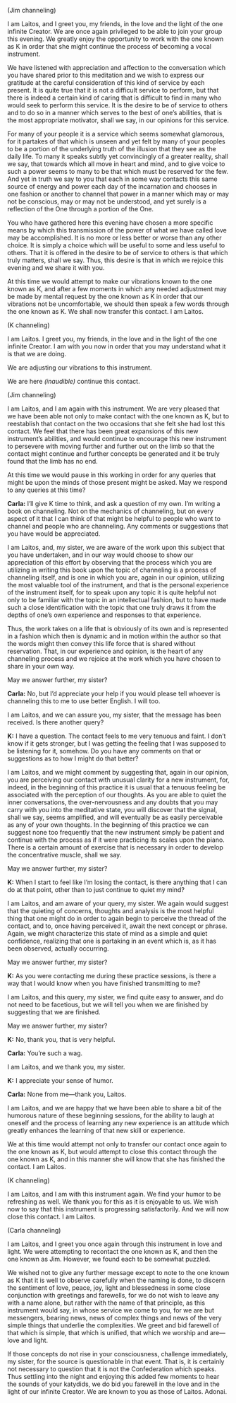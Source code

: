 <p class="channel-type">(Jim channeling)</p>
<p>I am Laitos, and I greet you, my friends, in the love and the light of the one infinite Creator. We are once again privileged to be able to join your group this evening. We greatly enjoy the opportunity to work with the one known as K in order that she might continue the process of becoming a vocal instrument.</p>
<p>We have listened with appreciation and affection to the conversation which you have shared prior to this meditation and we wish to express our gratitude at the careful consideration of this kind of service by each present. It is quite true that it is not a difficult service to perform, but that there is indeed a certain kind of caring that is difficult to find in many who would seek to perform this service. It is the desire to be of service to others and to do so in a manner which serves to the best of one’s abilities, that is the most appropriate motivator, shall we say, in our opinions for this service.</p>
<p>For many of your people it is a service which seems somewhat glamorous, for it partakes of that which is unseen and yet felt by many of your peoples to be a portion of the underlying truth of the illusion that they see as the daily life. To many it speaks subtly yet convincingly of a greater reality, shall we say, that towards which all move in heart and mind, and to give voice to such a power seems to many to be that which must be reserved for the few. And yet in truth we say to you that each in some way contacts this same source of energy and power each day of the incarnation and chooses in one fashion or another to channel that power in a manner which may or may not be conscious, may or may not be understood, and yet surely is a reflection of the One through a portion of the One.</p>
<p>You who have gathered here this evening have chosen a more specific means by which this transmission of the power of what we have called love may be accomplished. It is no more or less better or worse than any other choice. It is simply a choice which will be useful to some and less useful to others. That it is offered in the desire to be of service to others is that which truly matters, shall we say. Thus, this desire is that in which we rejoice this evening and we share it with you.</p>
<p>At this time we would attempt to make our vibrations known to the one known as K, and after a few moments in which any needed adjustment may be made by mental request by the one known as K in order that our vibrations not be uncomfortable, we should then speak a few words through the one known as K. We shall now transfer this contact. I am Laitos.</p>
<p class="channel-type">(K channeling)</p>
<p>I am Laitos. I greet you, my friends, in the love and in the light of the one infinite Creator. I am with you now in order that you may understand what it is that we are doing.</p>
<p>We are adjusting our vibrations to this instrument.</p>
<p>We are here <em>(inaudible)</em> continue this contact.</p>
<p class="channel-type">(Jim channeling)</p>
<p>I am Laitos, and I am again with this instrument. We are very pleased that we have been able not only to make contact with the one known as K, but to reestablish that contact on the two occasions that she felt she had lost this contact. We feel that there has been great expansions of this new instrument’s abilities, and would continue to encourage this new instrument to persevere with moving further and further out on the limb so that the contact might continue and further concepts be generated and it be truly found that the limb has no end.</p>
<p>At this time we would pause in this working in order for any queries that might be upon the minds of those present might be asked. May we respond to any queries at this time?</p>
<p><strong>Carla:</strong> I’ll give K time to think, and ask a question of my own. I’m writing a book on channeling. Not on the mechanics of channeling, but on every aspect of it that I can think of that might be helpful to people who want to channel and people who are channeling. Any comments or suggestions that you have would be appreciated.</p>
<p>I am Laitos, and, my sister, we are aware of the work upon this subject that you have undertaken, and in our way would choose to show our appreciation of this effort by observing that the process which you are utilizing in writing this book upon the topic of channeling is a process of channeling itself, and is one in which you are, again in our opinion, utilizing the most valuable tool of the instrument, and that is the personal experience of the instrument itself, for to speak upon any topic it is quite helpful not only to be familiar with the topic in an intellectual fashion, but to have made such a close identification with the topic that one truly draws it from the depths of one’s own experience and responses to that experience.</p>
<p>Thus, the work takes on a life that is obviously of its own and is represented in a fashion which then is dynamic and in motion within the author so that the words might then convey this life force that is shared without reservation. That, in our experience and opinion, is the heart of any channeling process and we rejoice at the work which you have chosen to share in your own way.</p>
<p>May we answer further, my sister?</p>
<p><strong>Carla:</strong> No, but I’d appreciate your help if you would please tell whoever is channeling this to me to use better English. I will too.</p>
<p>I am Laitos, and we can assure you, my sister, that the message has been received. Is there another query?</p>
<p><strong>K:</strong> I have a question. The contact feels to me very tenuous and faint. I don’t know if it gets stronger, but I was getting the feeling that I was supposed to be listening for it, somehow. Do you have any comments on that or suggestions as to how I might do that better?</p>
<p>I am Laitos, and we might comment by suggesting that, again in our opinion, you are perceiving our contact with unusual clarity for a new instrument, for, indeed, in the beginning of this practice it is usual that a tenuous feeling be associated with the perception of our thoughts. As you are able to quiet the inner conversations, the over-nervousness and any doubts that you may carry with you into the meditative state, you will discover that the signal, shall we say, seems amplified, and will eventually be as easily perceivable as any of your own thoughts. In the beginning of this practice we can suggest none too frequently that the new instrument simply be patient and continue with the process as if it were practicing its scales upon the piano. There is a certain amount of exercise that is necessary in order to develop the concentrative muscle, shall we say.</p>
<p>May we answer further, my sister?</p>
<p><strong>K:</strong> When I start to feel like I’m losing the contact, is there anything that I can do at that point, other than to just continue to quiet my mind?</p>
<p>I am Laitos, and am aware of your query, my sister. We again would suggest that the quieting of concerns, thoughts and analysis is the most helpful thing that one might do in order to again begin to perceive the thread of the contact, and to, once having perceived it, await the next concept or phrase. Again, we might characterize this state of mind as a simple and quiet confidence, realizing that one is partaking in an event which is, as it has been observed, actually occurring.</p>
<p>May we answer further, my sister?</p>
<p><strong>K:</strong> As you were contacting me during these practice sessions, is there a way that I would know when you have finished transmitting to me?</p>
<p>I am Laitos, and this query, my sister, we find quite easy to answer, and do not need to be facetious, but we will tell you when we are finished by suggesting that we are finished.</p>
<p>May we answer further, my sister?</p>
<p><strong>K:</strong> No, thank you, that is very helpful.</p>
<p><strong>Carla:</strong> You’re such a wag.</p>
<p>I am Laitos, and we thank you, my sister.</p>
<p><strong>K:</strong> I appreciate your sense of humor.</p>
<p><strong>Carla:</strong> None from me—thank you, Laitos.</p>
<p>I am Laitos, and we are happy that we have been able to share a bit of the humorous nature of these beginning sessions, for the ability to laugh at oneself and the process of learning any new experience is an attitude which greatly enhances the learning of that new skill or experience.</p>
<p>We at this time would attempt not only to transfer our contact once again to the one known as K, but would attempt to close this contact through the one known as K, and in this manner she will know that she has finished the contact. I am Laitos.</p>
<p class="channel-type">(K channeling)</p>
<p>I am Laitos, and I am with this instrument again. We find your humor to be refreshing as well. We thank you for this as it is enjoyable to us. We wish now to say that this instrument is progressing satisfactorily. And we will now close this contact. I am Laitos.</p>
<p class="channel-type">(Carla channeling)</p>
<p>I am Laitos, and I greet you once again through this instrument in love and light. We were attempting to recontact the one known as K, and then the one known as Jim. However, we found each to be somewhat puzzled.</p>
<p>We wished not to give any further message except to note to the one known as K that it is well to observe carefully when the naming is done, to discern the sentiment of love, peace, joy, light and blessedness in some close conjunction with greetings and farewells, for we do not wish to leave any with a name alone, but rather with the name of that principle, as this instrument would say, in whose service we come to you, for we are but messengers, bearing news, news of complex things and news of the very simple things that underlie the complexities. We greet and bid farewell of that which is simple, that which is unified, that which we worship and are—love and light.</p>
<p>If those concepts do not rise in your consciousness, challenge immediately, my sister, for the source is questionable in that event. That is, it is certainly not necessary to question that it is not the Confederation which speaks. Thus settling into the night and enjoying this added few moments to hear the sounds of your katydids, we do bid you farewell in the love and in the light of our infinite Creator. We are known to you as those of Laitos. Adonai.</p>